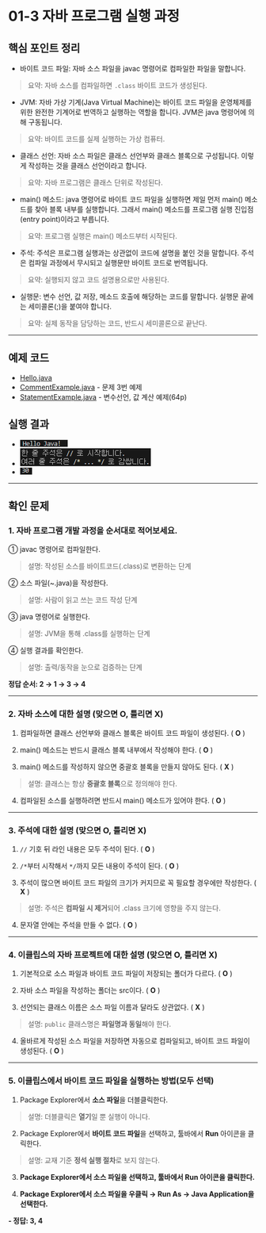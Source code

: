# 01-3 자바 프로그램 실행 과정

## 핵심 포인트 정리

- 바이트 코드 파일: 자바 소스 파일을 javac 명령어로 컴파일한 파일을 말합니다.  
> 요약: 자바 소스를 컴파일하면 `.class` 바이트 코드가 생성된다.

- JVM: 자바 가상 기계(Java Virtual Machine)는 바이트 코드 파일을 운영체제를 위한 완전한 기계어로 번역하고 실행하는 역할을 합니다. JVM은 java 명령어에 의해 구동됩니다.  
> 요약: 바이트 코드를 실제 실행하는 가상 컴퓨터.

- 클래스 선언: 자바 소스 파일은 클래스 선언부와 클래스 블록으로 구성됩니다. 이렇게 작성하는 것을 클래스 선언이라고 합니다.  
> 요약: 자바 프로그램은 클래스 단위로 작성된다.

- main() 메소드: java 명령어로 바이트 코드 파일을 실행하면 제일 먼저 main() 메소드를 찾아 블록 내부를 실행합니다. 그래서 main() 메소드를 프로그램 실행 진입점(entry point)이라고 부릅니다.  
> 요약: 프로그램 실행은 main() 메소드부터 시작된다.

- 주석: 주석은 프로그램 실행과는 상관없이 코드에 설명을 붙인 것을 말합니다. 주석은 컴파일 과정에서 무시되고 실행문만 바이트 코드로 번역됩니다.  
> 요약: 실행되지 않고 코드 설명용으로만 사용된다.

- 실행문: 변수 선언, 값 저장, 메소드 호출에 해당하는 코드를 말합니다. 실행문 끝에는 세미콜론(;)을 붙여야 합니다.  
> 요약: 실제 동작을 담당하는 코드, 반드시 세미콜론으로 끝난다.

---

## 예제 코드

- [Hello.java](../code-examples/01-3/Hello.java)
- [CommentExample.java](../code-examples/01-3/CommentExample.java) - 문제 3번 예제 
- [StatementExample.java](../code-examples/01-3/StatementExample.java) - 변수선언, 값 계산 예제(64p)

## 실행 결과

- ![Hello - ](../images/01-3/hello.png)
- ![Comment - ](../images/01-3/comment.png)
- ![Statement - ](../images/01-3/statement.png)

---

## 확인 문제

### 1. 자바 프로그램 개발 과정을 순서대로 적어보세요.
① javac 명령어로 컴파일한다.  
> 설명: 작성된 소스를 바이트코드(.class)로 변환하는 단계

② 소스 파일(~.java)을 작성한다.  
> 설명: 사람이 읽고 쓰는 코드 작성 단계

③ java 명령어로 실행한다.  
> 설명: JVM을 통해 .class를 실행하는 단계

④ 실행 결과를 확인한다.  
> 설명: 출력/동작을 눈으로 검증하는 단계

**정답 순서: 2 → 1 → 3 → 4** 

---

### 2. 자바 소스에 대한 설명 (맞으면 O, 틀리면 X)
1) 컴파일하면 클래스 선언부와 클래스 블록은 바이트 코드 파일이 생성된다. ( **O** )  

2) main() 메소드는 반드시 클래스 블록 내부에서 작성해야 한다. ( **O** )  

3) main() 메소드를 작성하지 않으면 중괄호 블록을 만들지 않아도 된다. ( **X** )  
> 설명: 클래스는 항상 **중괄호 블록**으로 정의해야 한다.

4) 컴파일된 소스를 실행하려면 반드시 main() 메소드가 있어야 한다. ( **O** )  

---

### 3. 주석에 대한 설명 (맞으면 O, 틀리면 X)
1) `//` 기호 뒤 라인 내용은 모두 주석이 된다. ( **O** )  

2) `/*`부터 시작해서 `*/`까지 모든 내용이 주석이 된다. ( **O** )  

3) 주석이 많으면 바이트 코드 파일의 크기가 커지므로 꼭 필요할 경우에만 작성한다. ( **X** )  
> 설명: 주석은 **컴파일 시 제거**되어 .class 크기에 영향을 주지 않는다.

4) 문자열 안에는 주석을 만들 수 없다. ( **O** )  

---

### 4. 이클립스의 자바 프로젝트에 대한 설명 (맞으면 O, 틀리면 X)
1) 기본적으로 소스 파일과 바이트 코드 파일이 저장되는 폴더가 다르다. ( **O** )  

2) 자바 소스 파일을 작성하는 폴더는 src이다. ( **O** )  

3) 선언되는 클래스 이름은 소스 파일 이름과 달라도 상관없다. ( **X** )  
> 설명: `public` 클래스명은 **파일명과 동일**해야 한다.

4) 올바르게 작성된 소스 파일을 저장하면 자동으로 컴파일되고, 바이트 코드 파일이 생성된다. ( **O** )  

---

### 5. 이클립스에서 바이트 코드 파일을 실행하는 방법(모두 선택)
1) Package Explorer에서 **소스 파일**을 더블클릭한다.
> 설명: 더블클릭은 **열기**일 뿐 실행이 아니다.

2) Package Explorer에서 **바이트 코드 파일**을 선택하고, 툴바에서 **Run** 아이콘을 클릭한다.
> 설명: 교재 기준 **정석 실행 절차**로 보지 않는다.

3) **Package Explorer에서 소스 파일을 선택하고, 툴바에서 Run 아이콘을 클릭한다.**


4) **Package Explorer에서 소스 파일을 우클릭 → Run As → Java Application을 선택한다.**

**- 정답: 3, 4**
